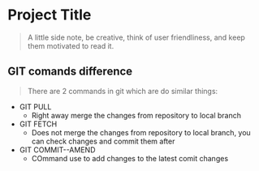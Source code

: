 # Project Title
>A little side note, be creative, think of user friendliness, and keep them motivated to read it.

## GIT comands difference
>There are 2 commands in git which are do similar things:

* GIT PULL
  * Right away merge the changes from repository to local branch
* GIT FETCH
  * Does not merge the changes from repository to local branch, you can check changes and commit them after
* GIT COMMIT--AMEND
  * COmmand use to add changes to the latest comit changes 
